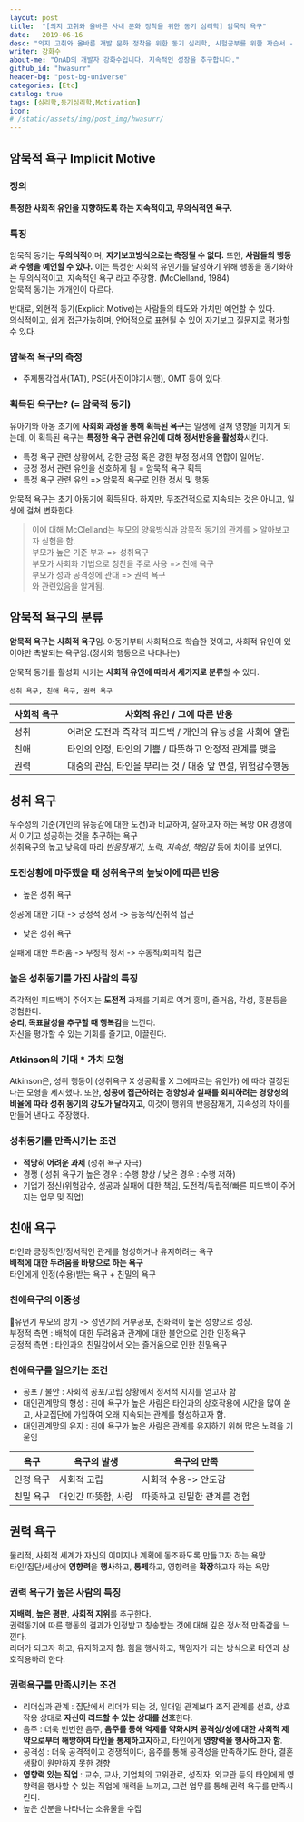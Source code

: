 ```yaml
---
layout: post
title:  "[의지 고취와 올바른 사내 문화 정착을 위한 동기 심리학] 암묵적 욕구"
date:   2019-06-16
desc: "의지 고취와 올바른 개발 문화 정착을 위한 동기 심리학, 시험공부를 위한 자습서 - 암묵적 욕구"
writer: 강화수
about-me: "OnAD의 개발자 강화수입니다. 지속적인 성장을 추구합니다."
github_id: "hwasurr"
header-bg: "post-bg-universe"
categories: [Etc]
catalog: true
tags: [심리학,동기심리학,Motivation]
icon:
# /static/assets/img/post_img/hwasurr/
---
```


## 암묵적 욕구 Implicit Motive

### 정의

**특정한 사회적 유인을 지향하도록 하는 지속적이고, 무의식적인 욕구.**

### 특징

암묵적 동기는 **무의식적**이며, **자기보고방식으로는 측정될 수 없다.** 또한, **사람들의 행동과 수행을 예언할 수 있다.** 이는 특정한 사회적 유인가를 달성하기 위해 행동을 동기화하는 무의식적이고, 지속적인 욕구 라고 주장함. (McClelland, 1984)  
암묵적 동기는 개개인이 다르다.

반대로, 외현적 동기(Explicit Motive)는 사람들의 태도와 가치만 예언할 수 있다.  
의식적이고, 쉽게 접근가능하며, 언어적으로 표현될 수 있어 자기보고 질문지로 평가할 수 있다.

### 암묵적 욕구의 측정

- 주제통각겁사(TAT), PSE(사진이야기시행), OMT 등이 있다.

### 획득된 욕구는? (= 암묵적 동기)

유아기와 아동 초기에 **사회화 과정을 통해 획득된 욕구**는 일생에 걸쳐 영향을 미치게 되는데, 이 획득된 욕구는 **특정한 욕구 관련 유인에 대해 정서반응을 활성화**시킨다.  

- 특정 욕구 관련 상황에서, 강한 긍정 혹은 강한 부정 정서의 연합이 일어남.
- 긍정 정서 관련 유인을 선호하게 됨 = 암묵적 욕구 획득
- 특정 욕구 관련 유인 => 암묵적 욕구로 인한 정서 및 행동

암묵적 욕구는 초기 아동기에 획득된다. 하지만, 무조건적으로 지속되는 것은 아니고, 일생에 걸쳐 변화한다.

> 이에 대해 McClelland는 부모의 양육방식과 암묵적 동기의 관계를 > 알아보고자 실험을 함.  
> 부모가 높은 기준 부과 => 성취욕구  
> 부모가 사회화 기법으로 칭찬을 주로 사용 => 친애 욕구  
> 부모가 성과 공격성에 관대 => 권력 욕구  
> 와 관련있음을 알게됨.  

## 암묵적 욕구의 분류

**암묵적 욕구는 사회적 욕구**임. 아동기부터 사회적으로 학습한 것이고, 사회적 유인이 있어야만 촉발되는 욕구임.(정서와 행동으로 나타나는)

암묵적 동기를 활성화 시키는 **사회적 유인에 따라서 세가지로 분류**할 수 있다.

`성취 욕구, 친애 욕구, 권력 욕구`

| 사회적 욕구 | 사회적 유인 / 그에 따른 반응                   |
| ------ | ----------------------------------- |
| 성취     | 어려운 도전과 즉각적 피드백 / 개인의 유능성을 사회에 알림   |
| 친애     | 타인의 인정, 타인의 기쁨 / 따뜻하고 안정적 관계를 맺음    |
| 권력     | 대중의 관심, 타인을 부리는 것 / 대중 앞 연설, 위험감수행동 |

## 성취 욕구

우수성의 기준(개인의 유능감에 대한 도전)과 비교하여, 잘하고자 하는 욕망 OR 경쟁에서 이기고 성공하는 것을 추구하는 욕구  
성취욕구의 높고 낮음에 따라 _반응잠재기_, _노력_, _지속성_, _책임감_ 등에 차이를 보인다.

### 도전상황에 마주했을 때 성취욕구의 높낮이에 따른 반응

- 높은 성취 욕구

성공에 대한 기대 -> 긍정적 정서 -> 능동적/진취적 접근  

- 낮은 성취 욕구

실패에 대한 두려움 -> 부정적 정서 -> 수동적/회피적 접근

### 높은 성취동기를 가진 사람의 특징

즉각적인 피드백이 주어지는 **도전적** 과제를 기회로 여겨 흥미, 즐거움, 각성, 흥분등을 경험한다.  
**승리, 목표달성을 추구할 때 행복감**을 느낀다.  
자신을 평가할 수 있는 기회를 즐기고, 이끌린다.

### Atkinson의 기대 * 가치 모형

Atkinson은, 성취 행동이 (성취욕구 X 성공확률 X 그에따르는 유인가) 에 따라 결정된다는 모형을 제시했다.
또한, **성공에 접근하려는 경향성과 실패를 회피하려는 경향성의 비율에 따라 성취 동기의 강도가 달라지고**, 이것이 행위의 반응잠재기, 지속성의 차이를 만들어 낸다고 주장했다.

### 성취동기를 만족시키는 조건

- **적당히 어려운 과제** (성취 욕구 자극)
- 경쟁 ( 성취 욕구가 높은 경우 : 수행 향상 / 낮은 경우 : 수행 저하)
- 기업가 정신(위험감수, 성공과 실패에 대한 책임, 도전적/독립적/빠른 피드백이 주어지는 업무 및 직업)

## 친애 욕구

타인과 긍정적인/정서적인 관계를 형성하거나 유지하려는 욕구  
**배척에 대한 두려움을 바탕으로 하는 욕구**  
타인에게 인정(수용)받는 욕구 + 친밀의 욕구

### 친애욕구의 이중성

유년기 부모의 방치 -> 성인기의 거부공포, 친화력이 높은 성향으로 성장.  
부정적 측면 : 배척에 대한 두려움과 관계에 대한 불안으로 인한 인정욕구  
긍정적 측면 : 타인과의 친밀감에서 오는 즐거움으로 인한 친밀욕구

### 친애욕구를 일으키는 조건

- 공포 / 불안 : 사회적 공포/고립 상황에서 정서적 지지를 얻고자 함
- 대인관계망의 형성 : 친애 욕구가 높은 사람은 타인과의 상호작용에 시간을 많이 쏟고, 사교집단에 가입하여 오래 지속되는 관계를 형성하고자 함.
- 대인관계망의 유지 : 친애 욕구가 높은 사람은 관계를 유지하기 위해 많은 노력을 기울임

| 욕구    | 욕구의 발생      | 욕구의 만족          |
| ----- | ----------- | --------------- |
| 인정 욕구 | 사회적 고립      | 사회적 수용-> 안도감    |
| 친밀 욕구 | 대인간 따뜻함, 사랑 | 따뜻하고 친밀한 관계를 경험 |

## 권력 욕구

물리적, 사회적 세계가 자신의 이미지나 계획에 동조하도록 만들고자 하는 욕망  
타인/집단/세상에 **영향력**을 **행사**하고, **통제**하고, 영향력을 **확장**하고자 하는 욕망

### 권력 욕구가 높은 사람의 특징

**지배력**, **높은 평판**, **사회적 지위**를 추구한다.  
권력동기에 따른 행동의 결과가 인정받고 칭송받는 것에 대해 깊은 정서적 만족감을 느낀다.  
리더가 되고자 하고, 유지하고자 함. 힘을 행사하고, 책임자가 되는 방식으로 타인과 상호작용하려 한다.

### 권력욕구를 만족시키는 조건

- 리더십과 관계 : 집단에서 리더가 되는 것, 일대일 관계보다 조직 관계를 선호, 상호작용 상대로 **자신이 리드할 수 있는 상대를 선호**한다.
- 음주 : 더욱 빈번한 음주, **음주를 통해 억제를 약화시켜 공격성/성에 대한 사회적 제약으로부터 해방하여 타인을 통제하고자**하고, 타인에게 **영향력을 행사하고자 함**.
- 공격성 : 더욱 공격적이고 경쟁적이다, 음주를 통해 공격성을 만족하기도 한다, 결혼생활이 원만하지 못한 경향
- **영향력 있는 직업** : 교수, 교사, 기업체의 고위관료, 성직자, 외교관 등의 타인에게 영향력을 행사할 수 있는 직업에 매력을 느끼고, 그런 업무를 통해 권력 욕구를 만족시킨다.
- 높은 신분을 나타내는 소유물을 수집
